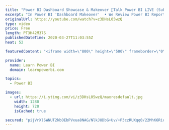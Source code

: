 ```yaml
---
title: "Power BI Dashboard Showcase & Makeover 🔴Talk Power BI LIVE (Subscribe & Join)"
excerpt: "In Power BI 'Dashboard Makeover'  • We Review Power BI Reports/Dashboards sent in by users  • Provide expert feedback and ideas on how to improve  • Submit Your Screenshots or PBIX file here 👉 https://www.learnpowerbi.com/makeover  ⚠️NOTE⚠️ :  • Do NOT send any sensitive data in your screenshots  •"
originalUrl: https://youtube.com/watch?v=z3DHsL05wzQ
type: video
price: Free
length: PT3H42M37S
publishedDateTime: 2020-03-27T11:03:55Z
heat: 52

featuredContent: "<iframe width=\"800\" height=\"500\" frameborder=\"0\" src=\"https://www.youtube.com/embed/z3DHsL05wzQ\" allow=\"accelerometer; autoplay; encrypted-media; gyroscope; picture-in-picture\" allowfullscreen></iframe>"

provider:
  name: Learn Power BI
  domain: learnpowerbi.com

topics:
  - Power BI

images:
  - url: https://i.ytimg.com/vi/z3DHsL05wzQ/maxresdefault.jpg
    width: 1280
    height: 720
    isCached: true

secured: "pijVrXlSWNUT2kbOEbPVxua8NAG/NlkJUDbG+Uv/+P3czRUXqq0/22MhK6RiokvFxzJ3vc6r53JKegjOYJWU7DnIdt6ZSgPrIgDvUp4kuPq8RY7PYvI2VDJEmsbW9rsOR2gpHGaSX24HDd13p8ZR98CudpEGQ3EYDmYp/kh1ESu1w3P87n7qMfwxdMN1/0FDozCrPQiftg2JH05odbnkmHO2/0aeuDR5/ZCvLJHqs4gBUi6Xcy5qtd5TD2H6hm4N3IfVFYfbnsb9fyPT45blxMGk5lD1LKFtfCIkSikTB3pdMgQN6al8gVIM5pIjoQUZ8bgNJInga1NezbNf2JnUK0fohzVfKvY024kqVOTl0IbndqNxWbO6GZlL6IPD5DiMa6NMqnNQbXL+82WIpFtExw==;LeF3UJYg5cusJMdYi19qLw=="
---
```


